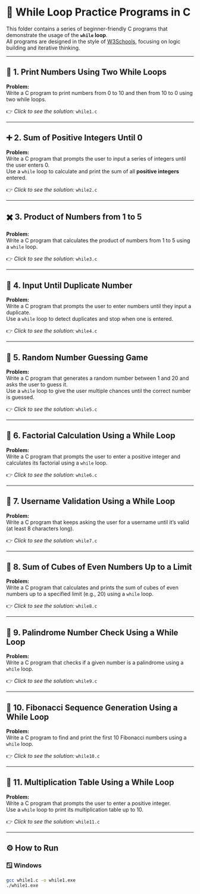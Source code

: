 # 🔁 While Loop Practice Programs in C

This folder contains a series of beginner-friendly C programs that demonstrate the usage of the **`while` loop**.  
All programs are designed in the style of [W3Schools](https://www.w3schools.com/c/), focusing on logic building and iterative thinking.

---

## 🧮 1. Print Numbers Using Two While Loops
**Problem:**  
Write a C program to print numbers from 0 to 10 and then from 10 to 0 using two while loops.  

👉 *Click to see the solution:* `while1.c`

---

## ➕ 2. Sum of Positive Integers Until 0
**Problem:**  
Write a C program that prompts the user to input a series of integers until the user enters 0.  
Use a `while` loop to calculate and print the sum of all **positive integers** entered.  

👉 *Click to see the solution:* `while2.c`

---

## ✖️ 3. Product of Numbers from 1 to 5
**Problem:**  
Write a C program that calculates the product of numbers from 1 to 5 using a `while` loop.  

👉 *Click to see the solution:* `while3.c`

---

## 🔁 4. Input Until Duplicate Number
**Problem:**  
Write a C program that prompts the user to enter numbers until they input a duplicate.  
Use a `while` loop to detect duplicates and stop when one is entered.  

👉 *Click to see the solution:* `while4.c`

---

## 🎯 5. Random Number Guessing Game
**Problem:**  
Write a C program that generates a random number between 1 and 20 and asks the user to guess it.  
Use a `while` loop to give the user multiple chances until the correct number is guessed.  

👉 *Click to see the solution:* `while5.c`

---

## 🧮 6. Factorial Calculation Using a While Loop
**Problem:**  
Write a C program that prompts the user to enter a positive integer and calculates its factorial using a `while` loop.  

👉 *Click to see the solution:* `while6.c`

---

## 👤 7. Username Validation Using a While Loop
**Problem:**  
Write a C program that keeps asking the user for a username until it’s valid (at least 8 characters long).  

👉 *Click to see the solution:* `while7.c`

---

## 💠 8. Sum of Cubes of Even Numbers Up to a Limit
**Problem:**  
Write a C program that calculates and prints the sum of cubes of even numbers up to a specified limit (e.g., 20) using a `while` loop.  

👉 *Click to see the solution:* `while8.c`

---

## 🔄 9. Palindrome Number Check Using a While Loop
**Problem:**  
Write a C program that checks if a given number is a palindrome using a `while` loop.  

👉 *Click to see the solution:* `while9.c`

---

## 🧬 10. Fibonacci Sequence Generation Using a While Loop
**Problem:**  
Write a C program to find and print the first 10 Fibonacci numbers using a `while` loop.  

👉 *Click to see the solution:* `while10.c`

---

## 🧠 11. Multiplication Table Using a While Loop
**Problem:**  
Write a C program that prompts the user to enter a positive integer.  
Use a `while` loop to print its multiplication table up to 10.  

👉 *Click to see the solution:* `while11.c`

---

## ⚙️ How to Run
### 🪟 Windows
```bash
gcc while1.c -o while1.exe
./while1.exe
